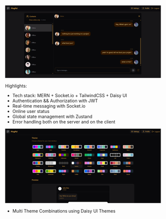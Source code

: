 ![PingPal Preview](frontend/public/Screenshot%202025-05-21%20235720.png)

Highlights:

-  Tech stack: MERN + Socket.io + TailwindCSS + Daisy UI
-  Authentication && Authorization with JWT
-  Real-time messaging with Socket.io
-  Online user status
-  Global state management with Zustand
-  Error handling both on the server and on the client

![PingPal Preview](frontend/public/Screenshot%202025-05-21%20235735.png)

- Multi Theme Combinations using Daisy UI Themes
